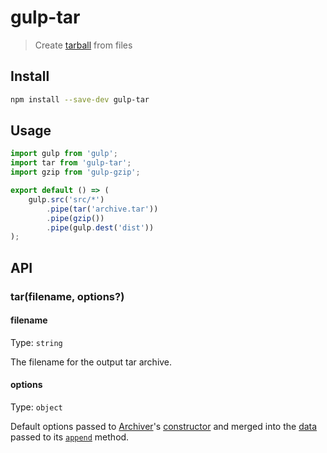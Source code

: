 # gulp-tar

> Create [tarball](https://en.wikipedia.org/wiki/Tar_(computing)) from files

## Install

```sh
npm install --save-dev gulp-tar
```

## Usage

```js
import gulp from 'gulp';
import tar from 'gulp-tar';
import gzip from 'gulp-gzip';

export default () => (
	gulp.src('src/*')
		.pipe(tar('archive.tar'))
		.pipe(gzip())
		.pipe(gulp.dest('dist'))
);
```

## API

### tar(filename, options?)

#### filename

Type: `string`

The filename for the output tar archive.

#### options

Type: `object`

Default options passed to [Archiver](https://github.com/archiverjs/node-archiver)'s [constructor](https://archiverjs.com/docs/Archiver.html) and merged into the [data](https://archiverjs.com/docs/global.html#TarEntryData) passed to its [`append`](https://archiverjs.com/docs/Archiver.html#append) method.
